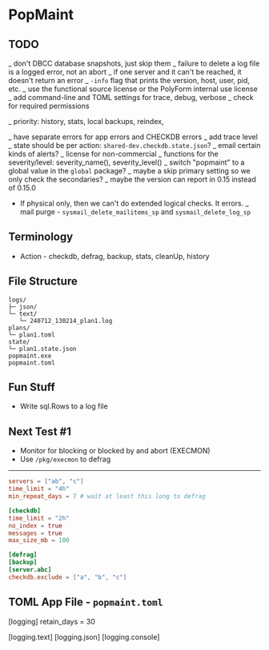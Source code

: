 PopMaint
========

TODO
----
_ don't DBCC database snapshots, just skip them
_ failure to delete a log file is a logged error, not an abort
_ if one server and it can't be reached, it doesn't return an error
_ `-info` flag that prints the version, host, user, pid, etc.
_ use the functional source license or the PolyForm internal use license 
_ add command-line and TOML settings for trace, debug, verbose
_ check for required permissions

_ priority: history, stats, local backups, reindex, 

_ have separate errors for app errors and CHECKDB errors
_ add trace level
_ state should be per action: `shared-dev.checkdb.state.json`?
_ email certain kinds of alerts?
_ license for non-commercial
_ functions for the severity/level: severity_name(), severity_level()
_ switch "popmaint" to a global value in the `global` package?
_ maybe a skip primary setting so we only check the secondaries?
_ maybe the version can report in 0.15 instead of 0.15.0
* If physical only, then we can't do extended logical checks.  It errors.
_ mail purge - `sysmail_delete_mailitems_sp` and `sysmail_delete_log_sp`

Terminology
-----------
* Action - checkdb, defrag, backup, stats, cleanUp, history

File Structure
--------------
```
logs/
├─ json/
└─ text/
   └─ 240712_130214_plan1.log
plans/
└─ plan1.toml
state/
└─ plan1.state.json
popmaint.exe
popmaint.toml
```

Fun Stuff
---------
* Write sql.Rows to a log file

Next Test #1
------------
* Monitor for blocking or blocked by and abort (EXECMON)
* Use `/pkg/execmon` to defrag

---------
```toml
servers = ["ab", "c"]
time_limit = "4h"
min_repeat_days = 7 # wait at least this long to defrag

[checkdb]
time_limit = "2h"
no_index = true
messages = true
max_size_mb = 100

[defrag]
[backup]
[server.abc]
checkdb.exclude = ["a", "b", "c"]
```

TOML App File - `popmaint.toml`
-------------------------------
[logging]
retain_days = 30

[logging.text]
[logging.json]
[logging.console]

